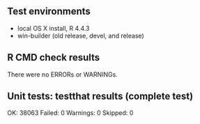 
## Test environments

* local OS X install, R 4.4.3
* win-builder (old release, devel, and release)

## R CMD check results

There were no ERRORs or WARNINGs. 

## Unit tests: testthat results (complete test)

OK:       38063
Failed:   0
Warnings: 0
Skipped:  0

